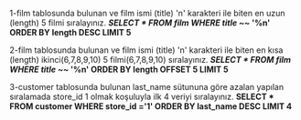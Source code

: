1-film tablosunda bulunan ve film ismi (title) 'n' karakteri ile biten en uzun (length) 5 filmi sıralayınız.
***SELECT * FROM film WHERE title ~~* '%n'  ORDER BY length DESC LIMIT 5**

2-film tablosunda bulunan ve film ismi (title) 'n' karakteri ile biten en kısa (length) ikinci(6,7,8,9,10) 5 filmi(6,7,8,9,10) sıralayınız.
***SELECT * FROM film WHERE title ~~* '%n'  ORDER BY length OFFSET 5 LIMIT 5**

3-customer tablosunda bulunan last_name sütununa göre azalan yapılan sıralamada store_id 1 olmak koşuluyla ilk 4 veriyi sıralayınız.
**SELECT * FROM customer WHERE store_id ='1' ORDER BY last_name DESC LIMIT 4**